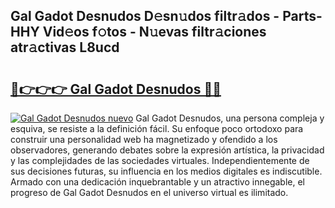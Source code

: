 ## Gal Gadot Desnudos D𝚎sn𝚞dos filtr𝚊dos - Parts-HHY Vid𝚎os f𝚘tos - N𝚞evas filtr𝚊ciones atr𝚊ctivas L8ucd

# <h2><a href="http://mb4v9l.tromn.icu/?c=Gal+Gadot+Desnudos">🔗👉👉👉 Gal Gadot Desnudos 🔗🔗</a></h2>

[![Gal Gadot Desnudos nuevo](https://i.imgur.com/pEAQMta.gif)](http://mb4v9l.tromn.icu/?c=Gal+Gadot+Desnudos)
Gal Gadot Desnudos, una persona compleja y esquiva, se resiste a la definición fácil. Su enfoque poco ortodoxo para construir una personalidad web ha magnetizado y ofendido a los observadores, generando debates sobre la expresión artística, la privacidad y las complejidades de las sociedades virtuales. Independientemente de sus decisiones futuras, su influencia en los medios digitales es indiscutible. Armado con una dedicación inquebrantable y un atractivo innegable, el progreso de Gal Gadot Desnudos en el universo virtual es ilimitado.
